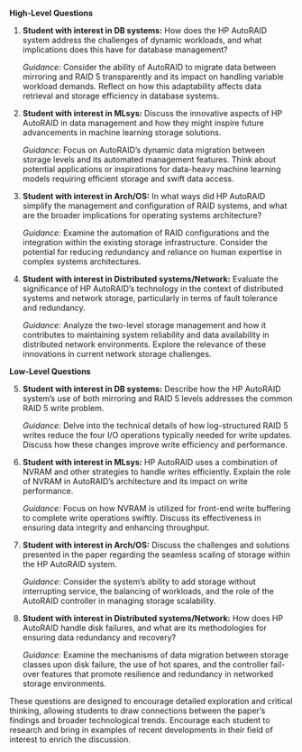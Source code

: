 **High-Level Questions**

1. **Student with interest in DB systems:** How does the HP AutoRAID system address the challenges of dynamic workloads, and what implications does this have for database management?

   *Guidance:* Consider the ability of AutoRAID to migrate data between mirroring and RAID 5 transparently and its impact on handling variable workload demands. Reflect on how this adaptability affects data retrieval and storage efficiency in database systems.

2. **Student with interest in MLsys:** Discuss the innovative aspects of HP AutoRAID in data management and how they might inspire future advancements in machine learning storage solutions.

   *Guidance:* Focus on AutoRAID’s dynamic data migration between storage levels and its automated management features. Think about potential applications or inspirations for data-heavy machine learning models requiring efficient storage and swift data access.

3. **Student with interest in Arch/OS:** In what ways did HP AutoRAID simplify the management and configuration of RAID systems, and what are the broader implications for operating systems architecture?

   *Guidance:* Examine the automation of RAID configurations and the integration within the existing storage infrastructure. Consider the potential for reducing redundancy and reliance on human expertise in complex systems architectures.

4. **Student with interest in Distributed systems/Network:** Evaluate the significance of HP AutoRAID’s technology in the context of distributed systems and network storage, particularly in terms of fault tolerance and redundancy.

   *Guidance:* Analyze the two-level storage management and how it contributes to maintaining system reliability and data availability in distributed network environments. Explore the relevance of these innovations in current network storage challenges.

**Low-Level Questions**

5. **Student with interest in DB systems:** Describe how the HP AutoRAID system’s use of both mirroring and RAID 5 levels addresses the common RAID 5 write problem.

   *Guidance:* Delve into the technical details of how log-structured RAID 5 writes reduce the four I/O operations typically needed for write updates. Discuss how these changes improve write efficiency and performance.

6. **Student with interest in MLsys:** HP AutoRAID uses a combination of NVRAM and other strategies to handle writes efficiently. Explain the role of NVRAM in AutoRAID’s architecture and its impact on write performance.

   *Guidance:* Focus on how NVRAM is utilized for front-end write buffering to complete write operations swiftly. Discuss its effectiveness in ensuring data integrity and enhancing throughput.

7. **Student with interest in Arch/OS:** Discuss the challenges and solutions presented in the paper regarding the seamless scaling of storage within the HP AutoRAID system.

   *Guidance:* Consider the system’s ability to add storage without interrupting service, the balancing of workloads, and the role of the AutoRAID controller in managing storage scalability.

8. **Student with interest in Distributed systems/Network:** How does HP AutoRAID handle disk failures, and what are its methodologies for ensuring data redundancy and recovery?

   *Guidance:* Examine the mechanisms of data migration between storage classes upon disk failure, the use of hot spares, and the controller fail-over features that promote resilience and redundancy in networked storage environments.

These questions are designed to encourage detailed exploration and critical thinking, allowing students to draw connections between the paper’s findings and broader technological trends. Encourage each student to research and bring in examples of recent developments in their field of interest to enrich the discussion.
